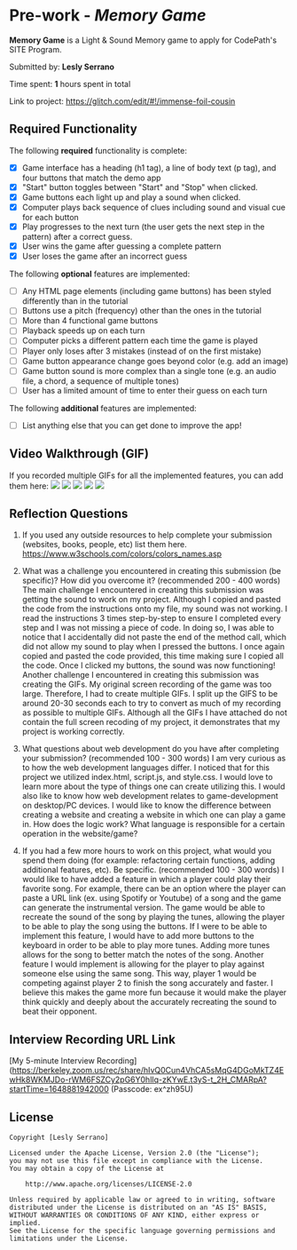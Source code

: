 # Pre-work - *Memory Game*

**Memory Game** is a Light & Sound Memory game to apply for CodePath's SITE Program.

Submitted by: **Lesly Serrano**

Time spent: **1** hours spent in total

Link to project: https://glitch.com/edit/#!/immense-foil-cousin

## Required Functionality

The following **required** functionality is complete:

* [X] Game interface has a heading (h1 tag), a line of body text (p tag), and four buttons that match the demo app
* [X] "Start" button toggles between "Start" and "Stop" when clicked.
* [X] Game buttons each light up and play a sound when clicked.
* [X] Computer plays back sequence of clues including sound and visual cue for each button
* [X] Play progresses to the next turn (the user gets the next step in the pattern) after a correct guess.
* [X] User wins the game after guessing a complete pattern
* [X] User loses the game after an incorrect guess

The following **optional** features are implemented:

* [ ] Any HTML page elements (including game buttons) has been styled differently than in the tutorial
* [ ] Buttons use a pitch (frequency) other than the ones in the tutorial
* [ ] More than 4 functional game buttons
* [ ] Playback speeds up on each turn
* [ ] Computer picks a different pattern each time the game is played
* [ ] Player only loses after 3 mistakes (instead of on the first mistake)
* [ ] Game button appearance change goes beyond color (e.g. add an image)
* [ ] Game button sound is more complex than a single tone (e.g. an audio file, a chord, a sequence of multiple tones)
* [ ] User has a limited amount of time to enter their guess on each turn

The following **additional** features are implemented:

- [ ] List anything else that you can get done to improve the app!

## Video Walkthrough (GIF)

If you recorded multiple GIFs for all the implemented features, you can add them here:
![](https://i.imgur.com/fTSbN2a.gif)
![](https://i.imgur.com/XAQRU6B.gif)
![](https://i.imgur.com/xtsvyEX.gif)
![](https://i.imgur.com/sjLXsTs.gif)
![](https://i.imgur.com/YMVUPpE.gif)

## Reflection Questions
1. If you used any outside resources to help complete your submission (websites, books, people, etc) list them here.
https://www.w3schools.com/colors/colors_names.asp

2. What was a challenge you encountered in creating this submission (be specific)? How did you overcome it? (recommended 200 - 400 words)
The main challenge I encountered in creating this submission was getting the sound to work on my project. Although I copied and pasted the code from the instructions onto my file, my sound was not working. I read the instructions 3 times step-by-step to ensure I completed every step and I was not missing a piece of code. In doing so, I was able to notice that I accidentally did not paste the end of the method call, which did not allow my sound to play when I pressed the buttons. I once again copied and pasted the code provided, this time making sure I copied all the code. Once I clicked my buttons, the sound was now functioning!
Another challenge I encountered in creating this submission was creating the GIFs. My original screen recording of the game was too large. Therefore, I had to create multiple GIFs. I split up the GIFS to be around 20-30 seconds each to try to convert as much of my recording as possible to multiple GIFs. Although all the GIFs I have attached do not contain the full screen recoding of my project, it demonstrates that my project is working correctly.

3. What questions about web development do you have after completing your submission? (recommended 100 - 300 words)
I am very curious as to how the web development languages differ. I noticed that for this project we utilized index.html, script.js, and style.css. I would love to learn more about the type of things one can create utilizing this. I would also like to know how web development relates to game-development on desktop/PC devices. I would like to know the difference between creating a website and creating a website in which one can play a game in. How does the logic work? What language is responsible for a certain operation in the website/game?

4. If you had a few more hours to work on this project, what would you spend them doing (for example: refactoring certain functions, adding additional features, etc). Be specific. (recommended 100 - 300 words)
I would like to have added a feature in which a player could play their favorite song. For example, there can be an option where the player can paste a URL link (ex. using Spotify or Youtube) of a song and the game can generate the instrumental version. The game would be able to recreate the sound of the song by playing the tunes, allowing the player to be able to play the song using the buttons. If I were to be able to implement this feature, I would have to add more buttons to the keyboard in order to be able to play more tunes. Adding more tunes allows for the song to better match the notes of the song.
Another feature I would implement is allowing for the player to play against someone else using the same song. This way, player 1 would be competing against player 2 to finish the song accurately and faster. I believe this makes the game more fun because it would make the player think quickly and deeply about the accurately recreating the sound to beat their opponent.



## Interview Recording URL Link

[My 5-minute Interview Recording](https://berkeley.zoom.us/rec/share/hIvQ0Cun4VhCA5sMqG4DGoMkTZ4EwHk8WKMJDo-rWM6FSZCy2pG6Y0hlIq-zKYwE.t3yS-t_2H_CMARpA?startTime=1648881942000 (Passcode: ex^zh95U)


## License

    Copyright [Lesly Serrano]

    Licensed under the Apache License, Version 2.0 (the "License");
    you may not use this file except in compliance with the License.
    You may obtain a copy of the License at

        http://www.apache.org/licenses/LICENSE-2.0

    Unless required by applicable law or agreed to in writing, software
    distributed under the License is distributed on an "AS IS" BASIS,
    WITHOUT WARRANTIES OR CONDITIONS OF ANY KIND, either express or implied.
    See the License for the specific language governing permissions and
    limitations under the License.
